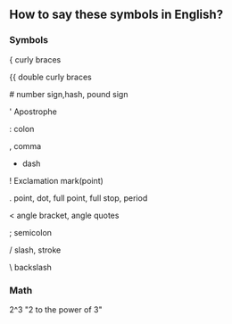 ## How to say these symbols in English?

### Symbols

{  curly braces  

{{ double curly braces  

\#   number sign,hash, pound sign  

'  Apostrophe

:  colon

, comma

- dash

! Exclamation mark(point)

. point, dot, full point, full stop, period

< angle bracket, angle quotes

; semicolon

/ slash, stroke

\ backslash



### Math 
2^3 "2 to the power of 3"
